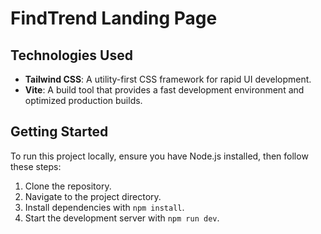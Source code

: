 # FindTrend Landing Page

## Technologies Used

- **Tailwind CSS**: A utility-first CSS framework for rapid UI development.
- **Vite**: A build tool that provides a fast development environment and optimized production builds.

## Getting Started

To run this project locally, ensure you have Node.js installed, then follow these steps:

1. Clone the repository.
2. Navigate to the project directory.
3. Install dependencies with `npm install`.
4. Start the development server with `npm run dev`.
